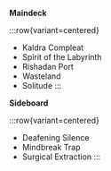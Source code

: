 **Maindeck**

:::row{variant=centered}
- Kaldra Compleat
- Spirit of the Labyrinth
- Rishadan Port
- Wasteland
- Solitude
:::

**Sideboard**

:::row{variant=centered}
- Deafening Silence
- Mindbreak Trap
- Surgical Extraction
:::
